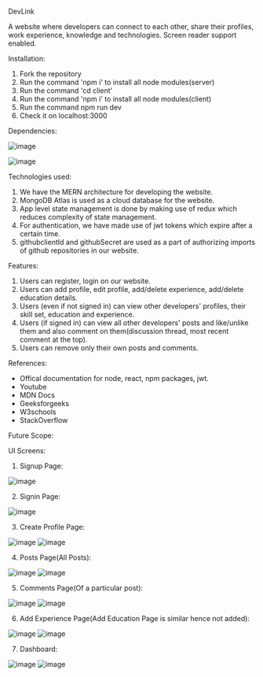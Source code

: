 DevLink

A website where developers can connect to each other, share their profiles, work experience, knowledge and technologies.
Screen reader support enabled.

Installation:

1. Fork the repository
2. Run the command 'npm i' to install all node modules(server)
3. Run the command 'cd client'
4. Run the command 'npm i' to install all node modules(client)
5. Run the command npm run dev
6. Check it on localhost:3000

Dependencies:

![image](https://user-images.githubusercontent.com/59798672/146941895-2cde657e-e4a4-41eb-b589-70f7124d0cff.png)

![image](https://user-images.githubusercontent.com/59798672/146942036-a6618db6-df7e-4a6f-90c8-ddbb74a121ff.png)

Technologies used:

1. We have the MERN architecture for developing the website.
2. MongoDB Atlas is used as a cloud database for the website.
3. App level state management is done by making use of redux which reduces complexity of state management.
4. For authentication, we have made use of jwt tokens which expire after a certain time.
5. githubclientId and githubSecret are used as a part of authorizing imports of github repositories in our website.

Features:

1. Users can register, login on our website.
2. Users can add profile, edit profile, add/delete experience, add/delete education details. 
3. Users (even if not signed in) can view other developers' profiles, their skill set, education and experience.
4. Users (if signed in) can view all other developers' posts and like/unlike them and also comment on them(discussion thread, most recent comment at the top).
5. Users can remove only their own posts and comments.

References:

* Offical documentation for node, react, npm packages, jwt.
* Youtube
* MDN Docs
* Geeksforgeeks
* W3schools
* StackOverflow

Future Scope:

UI Screens:

1. Signup Page:

![image](https://user-images.githubusercontent.com/59798672/146943766-db6ae521-394f-41ad-b7dc-a2495644494c.png)

2. Signin Page:

![image](https://user-images.githubusercontent.com/59798672/146943846-e03a3c2b-d4ff-4f14-b403-e6ef473757e6.png)

3. Create Profile Page:

![image](https://user-images.githubusercontent.com/59798672/146945864-110afc17-2d85-4f44-8ccd-53319a54b417.png)
![image](https://user-images.githubusercontent.com/59798672/146945900-16758cbd-c5c1-404c-8d64-d48e9b3e1518.png)

4. Posts Page(All Posts):

![image](https://user-images.githubusercontent.com/59798672/146945980-bf2e0666-e1c7-4938-84a7-287be150e178.png)
![image](https://user-images.githubusercontent.com/59798672/146946016-05f10c21-fae5-4e8b-a299-8f00e0798a5f.png)

5. Comments Page(Of a particular post):

![image](https://user-images.githubusercontent.com/59798672/146946082-e62b3b08-2db6-41d2-a344-bb94476a5e73.png)
![image](https://user-images.githubusercontent.com/59798672/146946109-7fd87e92-05a9-4076-a78c-f216bd04ad56.png)

6. Add Experience Page(Add Education Page is similar hence not added):

![image](https://user-images.githubusercontent.com/59798672/146946379-b0f15bf7-7803-42ca-9e96-d0b607d8dba6.png)
![image](https://user-images.githubusercontent.com/59798672/146946423-b8bd11ea-8bb5-4fea-925e-ca24a8c67537.png)

7. Dashboard:

![image](https://user-images.githubusercontent.com/59798672/146946865-cd9d80fb-9759-4720-901f-bc4cef2181c4.png)
![image](https://user-images.githubusercontent.com/59798672/146946894-f8a509b9-9458-4797-abc4-86168f6d5bf1.png)





